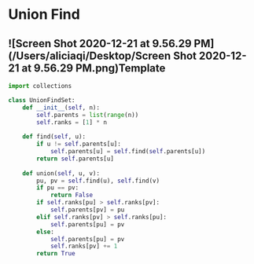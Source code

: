 # Union Find

## ![Screen Shot 2020-12-21 at 9.56.29 PM](/Users/aliciaqi/Desktop/Screen Shot 2020-12-21 at 9.56.29 PM.png)Template

```python
import collections

class UnionFindSet:
    def __init__(self, n):
        self.parents = list(range(n))
        self.ranks = [1] * n
        
    def find(self, u):
        if u != self.parents[u]:
            self.parents[u] = self.find(self.parents[u])
        return self.parents[u]
    
    def union(self, u, v):
        pu, pv = self.find(u), self.find(v)
        if pu == pv:
            return False
        if self.ranks[pu] > self.ranks[pv]:
            self.parents[pv] = pu
        elif self.ranks[pv] > self.ranks[pu]:
            self.parents[pu] = pv
        else:
            self.parents[pu] = pv
            self.ranks[pv] += 1
        return True
```

